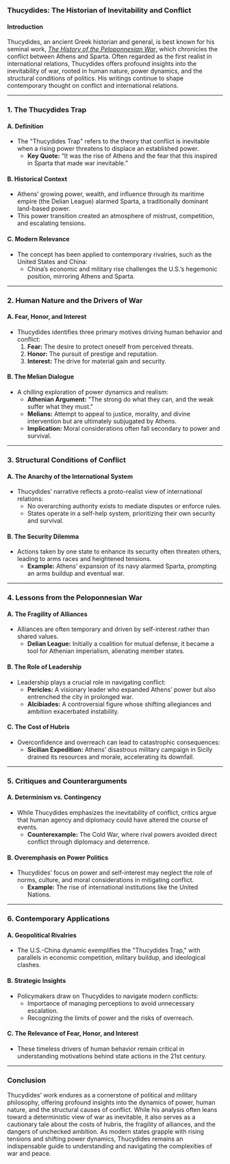 ### **Thucydides: The Historian of Inevitability and Conflict**

#### **Introduction**
Thucydides, an ancient Greek historian and general, is best known for his seminal work, *[The History of the Peloponnesian War](https://en.wikipedia.org/wiki/History_of_the_Peloponnesian_War)*, which chronicles the conflict between Athens and Sparta. Often regarded as the first realist in international relations, Thucydides offers profound insights into the inevitability of war, rooted in human nature, power dynamics, and the structural conditions of politics. His writings continue to shape contemporary thought on conflict and international relations.

---

### **1. The Thucydides Trap**

#### **A. Definition**
- The "Thucydides Trap" refers to the theory that conflict is inevitable when a rising power threatens to displace an established power.
  - **Key Quote:** “It was the rise of Athens and the fear that this inspired in Sparta that made war inevitable.”

#### **B. Historical Context**
- Athens’ growing power, wealth, and influence through its maritime empire (the Delian League) alarmed Sparta, a traditionally dominant land-based power.
- This power transition created an atmosphere of mistrust, competition, and escalating tensions.

#### **C. Modern Relevance**
- The concept has been applied to contemporary rivalries, such as the United States and China:
  - China’s economic and military rise challenges the U.S.’s hegemonic position, mirroring Athens and Sparta.

---

### **2. Human Nature and the Drivers of War**

#### **A. Fear, Honor, and Interest**
- Thucydides identifies three primary motives driving human behavior and conflict:
  1. **Fear:** The desire to protect oneself from perceived threats.
  2. **Honor:** The pursuit of prestige and reputation.
  3. **Interest:** The drive for material gain and security.

#### **B. The Melian Dialogue**
- A chilling exploration of power dynamics and realism:
  - **Athenian Argument:** "The strong do what they can, and the weak suffer what they must."
  - **Melians:** Attempt to appeal to justice, morality, and divine intervention but are ultimately subjugated by Athens.
  - **Implication:** Moral considerations often fall secondary to power and survival.

---

### **3. Structural Conditions of Conflict**

#### **A. The Anarchy of the International System**
- Thucydides’ narrative reflects a proto-realist view of international relations:
  - No overarching authority exists to mediate disputes or enforce rules.
  - States operate in a self-help system, prioritizing their own security and survival.

#### **B. The Security Dilemma**
- Actions taken by one state to enhance its security often threaten others, leading to arms races and heightened tensions.
  - **Example:** Athens’ expansion of its navy alarmed Sparta, prompting an arms buildup and eventual war.

---

### **4. Lessons from the Peloponnesian War**

#### **A. The Fragility of Alliances**
- Alliances are often temporary and driven by self-interest rather than shared values.
  - **Delian League:** Initially a coalition for mutual defense, it became a tool for Athenian imperialism, alienating member states.

#### **B. The Role of Leadership**
- Leadership plays a crucial role in navigating conflict:
  - **Pericles:** A visionary leader who expanded Athens’ power but also entrenched the city in prolonged war.
  - **Alcibiades:** A controversial figure whose shifting allegiances and ambition exacerbated instability.

#### **C. The Cost of Hubris**
- Overconfidence and overreach can lead to catastrophic consequences:
  - **Sicilian Expedition:** Athens’ disastrous military campaign in Sicily drained its resources and morale, accelerating its downfall.

---

### **5. Critiques and Counterarguments**

#### **A. Determinism vs. Contingency**
- While Thucydides emphasizes the inevitability of conflict, critics argue that human agency and diplomacy could have altered the course of events.
  - **Counterexample:** The Cold War, where rival powers avoided direct conflict through diplomacy and deterrence.

#### **B. Overemphasis on Power Politics**
- Thucydides’ focus on power and self-interest may neglect the role of norms, culture, and moral considerations in mitigating conflict.
  - **Example:** The rise of international institutions like the United Nations.

---

### **6. Contemporary Applications**

#### **A. Geopolitical Rivalries**
- The U.S.-China dynamic exemplifies the "Thucydides Trap," with parallels in economic competition, military buildup, and ideological clashes.

#### **B. Strategic Insights**
- Policymakers draw on Thucydides to navigate modern conflicts:
  - Importance of managing perceptions to avoid unnecessary escalation.
  - Recognizing the limits of power and the risks of overreach.

#### **C. The Relevance of Fear, Honor, and Interest**
- These timeless drivers of human behavior remain critical in understanding motivations behind state actions in the 21st century.

---

### **Conclusion**
Thucydides’ work endures as a cornerstone of political and military philosophy, offering profound insights into the dynamics of power, human nature, and the structural causes of conflict. While his analysis often leans toward a deterministic view of war as inevitable, it also serves as a cautionary tale about the costs of hubris, the fragility of alliances, and the dangers of unchecked ambition. As modern states grapple with rising tensions and shifting power dynamics, Thucydides remains an indispensable guide to understanding and navigating the complexities of war and peace.
